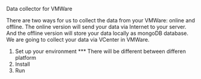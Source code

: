 Data collector for VMWare 

There are two ways for us to collect the data from your VMWare: online and offline. The online version will send your data via Internet to your server. And the offline version will store your data locally as mongoDB database. 
We are going to collect your data via VCenter in VMWare. 

1. Set up your environment
*** There will be different between differen platform
2. Install 
3. Run



